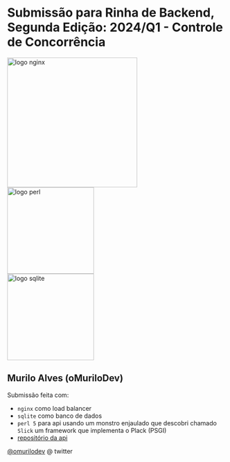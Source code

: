 # Submissão para Rinha de Backend, Segunda Edição: 2024/Q1 - Controle de Concorrência


<img src="https://upload.wikimedia.org/wikipedia/commons/c/c5/Nginx_logo.svg" alt="logo nginx" width="300" height="auto">
<br />
<img src="https://upload.wikimedia.org/wikipedia/commons/thumb/5/5a/FOSDEM_2015_Perl_camel.jpg/640px-FOSDEM_2015_Perl_camel.jpg" alt="logo perl" width="200" height="auto">
<br />
<img src="https://upload.wikimedia.org/wikipedia/commons/thumb/9/97/Sqlite-square-icon.svg/640px-Sqlite-square-icon.svg.png" alt="logo sqlite" width="200" height="auto">


## Murilo Alves (oMuriloDev)
Submissão feita com:
- `nginx` como load balancer
- `sqlite` como banco de dados
- `perl 5` para api usando um monstro enjaulado que descobri chamado `Slick` um framework que implementa o Plack (PSGI)
- [repositório da api](https://github.com/omurilo/camel)

[@omurilodev](https://twitter.com/opequidugoias) @ twitter
